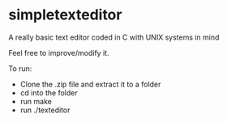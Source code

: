 # simpletexteditor
A really basic text editor coded in C with UNIX systems in mind

Feel free to improve/modify it.

To run:
- Clone the .zip file and extract it to a folder
- cd into the folder
- run make
- run ./texteditor

